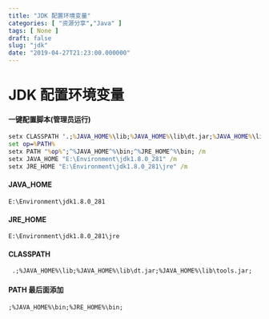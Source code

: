 ```yaml
---
title: "JDK 配置环境变量"
categories: [ "资源分享","Java" ]
tags: [ None ]
draft: false
slug: "jdk"
date: "2019-04-27T21:23:00.000000"
---
```


# JDK 配置环境变量

#### 一键配置脚本(管理员运行)
```bat
setx CLASSPATH '.;%JAVA_HOME%\lib;%JAVA_HOME%\lib\dt.jar;%JAVA_HOME%\lib\tools.jar;' /m
set op=%PATH%
setx PATH "%op%";^%JAVA_HOME^%\bin;^%JRE_HOME^%\bin; /m
setx JAVA_HOME "E:\Environment\jdk1.8.0_281" /m
setx JRE_HOME "E:\Environment\jdk1.8.0_281\jre" /m
```

#### JAVA_HOME
```
E:\Environment\jdk1.8.0_281
```

#### JRE_HOME
```
E:\Environment\jdk1.8.0_281\jre
```

#### CLASSPATH
```
 .;%JAVA_HOME%\lib;%JAVA_HOME%\lib\dt.jar;%JAVA_HOME%\lib\tools.jar;
```

#### PATH 最后面添加
```
;%JAVA_HOME%\bin;%JRE_HOME%\bin;
```
